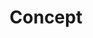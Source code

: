 ---
layout: tag-list
type: tag
title: Concept
slug: concept
category: algorithm
sidebar: true
order: 1
description: >
---